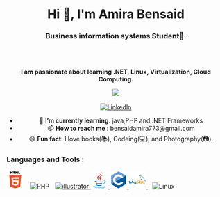 
  <h1 align="center">Hi 👋, I'm Amira Bensaid</h1>
<h3 align="center">Business information systems Student🌟.</h3>
<div>
     <div align=left>
       <br>
      
  </div>
    <div align=center>
        <br>
        <p>
            <strong>
             I am passionate about learning .NET, Linux, Virtualization, Cloud Computing.<br>
            </strong>
        </p>
      <p align="center"><img src="https://media.giphy.com/media/USV0ym3bVWQJJmNu3N/giphy.gif" /></p>
    <a href="https://www.linkedin.com/in/amira-bensaid-0952ba1b9/"><img src="https://img.shields.io/badge/Linkedin-0077b5?style=flat&logo=linkedin" alt="LinkedIn" /></a>
        <ul ">
            <li>🌱 <b>I’m currently learning</b>: java,PHP and .NET Frameworks </li>
           <li>📫 <b>How to reach me </b>: bensaidamira773@gmail.com</li>
            <li>😄 <b>Fun fact</b>: I love books(📚), Codeing(💻), and Photography(📷).</li>
        </ul>
      <h3 align="left">Languages and Tools :</h3>
<p align="left"> <img
      src="https://raw.githubusercontent.com/devicons/devicon/master/icons/html5/html5-original-wordmark.svg"
      alt="html5" width="40" height="40" /> </a>
   <img style="margin: 10px" src="https://profilinator.rishav.dev/skills-assets/php-original.svg" alt="PHP" height="50" />  
  <a href="https://www.adobe.com/in/products/illustrator.html"
    target="_blank" rel="noreferrer"> <img
      src="https://www.vectorlogo.zone/logos/adobe_illustrator/adobe_illustrator-icon.svg" alt="illustrator" width="40"
      height="40" /> </a> <a href="https://www.java.com" target="_blank" rel="noreferrer"> <img
      src="https://raw.githubusercontent.com/devicons/devicon/master/icons/java/java-original.svg" alt="java" width="40"
      height="40" /> </a>
  <a href="https://www.cprogramming.com/" target="_blank"
    rel="noreferrer"> <img src="https://raw.githubusercontent.com/devicons/devicon/master/icons/c/c-original.svg"
      alt="c" width="40" height="40" /> </a> <a href="https://www.w3schools.com/cpp/" target="_blank" rel="noreferrer">
  <a href="https://www.mysql.com/" target="_blank" rel="noreferrer"> <img
      src="https://raw.githubusercontent.com/devicons/devicon/master/icons/mysql/mysql-original-wordmark.svg"
      alt="mysql" width="40" height="40" /> </a> 
  <img style="margin: 10px" src="https://profilinator.rishav.dev/skills-assets/linux-original.svg" alt="Linux" height="50" />  </p>

<br>
    </div>
</div>
      
   
   



